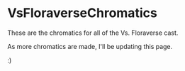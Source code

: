 # VsFloraverseChromatics
These are the chromatics for all of the Vs. Floraverse cast. 

As more chromatics are made, I'll be updating this page.

:)
